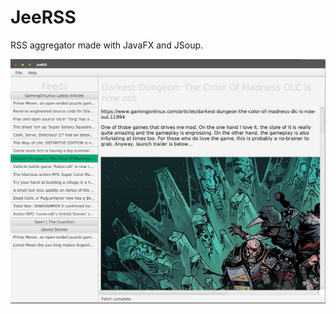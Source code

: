 # JeeRSS
RSS aggregator made with JavaFX and JSoup.

![alt text](https://github.com/bizzfuzz/JeeRSS/blob/master/src/ui/assets/JeeRSS.png)

